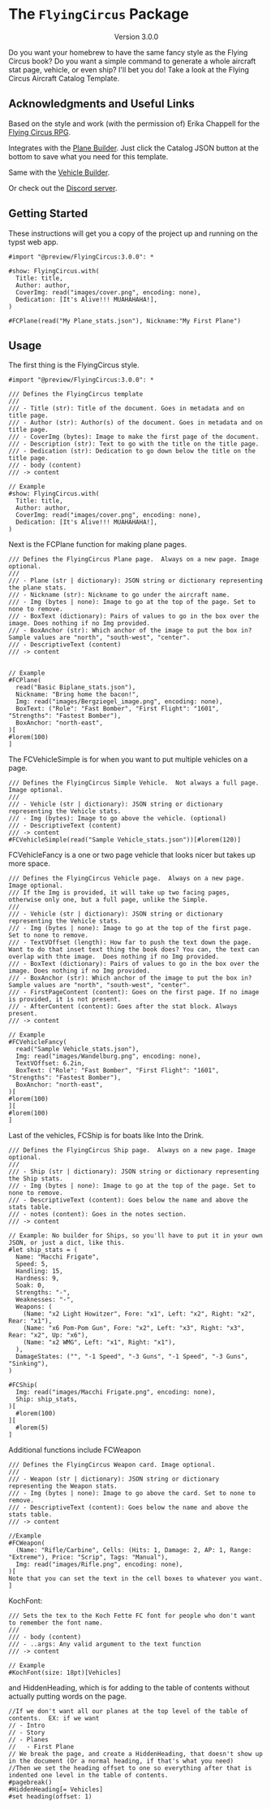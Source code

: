 # The `FlyingCircus` Package
<div align="center">Version 3.0.0</div>

Do you want your homebrew to have the same fancy style as the Flying Circus book? Do you want a simple command to generate a whole aircraft stat page, vehicle, or even ship?  I'll bet you do! Take a look at the Flying Circus Aircraft Catalog Template. 

## Acknowledgments and Useful Links

Based on the style and work (with the permission of) Erika Chappell for the [Flying Circus RPG](https://opensketch.itch.io/flying-circus).

Integrates with the [Plane Builder](https://tetragramm.github.io/PlaneBuilder/index.html). Just click the Catalog JSON button at the bottom to save what you need for this template.

Same with the [Vehicle Builder](https://tetragramm.github.io/VehicleBuilder/).

Or check out the [Discord server](https://discord.gg/HKdyUuvmcb).

## Getting Started

These instructions will get you a copy of the project up and running on the typst web app. 

```typ
#import "@preview/FlyingCircus:3.0.0": *

#show: FlyingCircus.with(
  Title: title,
  Author: author,
  CoverImg: read("images/cover.png", encoding: none),
  Dedication: [It's Alive!!! MUAHAHAHA!],
)

#FCPlane(read("My Plane_stats.json"), Nickname:"My First Plane")
```

## Usage

The first thing is the FlyingCircus style.

```typ
#import "@preview/FlyingCircus:3.0.0": *

/// Defines the FlyingCircus template
///
/// - Title (str): Title of the document. Goes in metadata and on title page.
/// - Author (str): Author(s) of the document. Goes in metadata and on title page.
/// - CoverImg (bytes): Image to make the first page of the document.
/// - Description (str): Text to go with the title on the title page.
/// - Dedication (str): Dedication to go down below the title on the title page.
/// - body (content)
/// -> content

// Example
#show: FlyingCircus.with(
  Title: title,
  Author: author,
  CoverImg: read("images/cover.png", encoding: none),
  Dedication: [It's Alive!!! MUAHAHAHA!],
)
```

Next is the FCPlane function for making plane pages.
```type
/// Defines the FlyingCircus Plane page.  Always on a new page. Image optional.
///
/// - Plane (str | dictionary): JSON string or dictionary representing the plane stats.
/// - Nickname (str): Nickname to go under the aircraft name.
/// - Img (bytes | none): Image to go at the top of the page. Set to none to remove.
/// - BoxText (dictionary): Pairs of values to go in the box over the image. Does nothing if no Img provided.
/// - BoxAnchor (str): Which anchor of the image to put the box in?  Sample values are "north", "south-west", "center".
/// - DescriptiveText (content)
/// -> content


// Example
#FCPlane(
  read("Basic Biplane_stats.json"),
  Nickname: "Bring home the bacon!",
  Img: read("images/Bergziegel_image.png", encoding: none),
  BoxText: ("Role": "Fast Bomber", "First Flight": "1601", "Strengths": "Fastest Bomber"),
  BoxAnchor: "north-east",
)[
#lorem(100)
]
```

The FCVehicleSimple is for when you want to put multiple vehicles on a page.
```typ
/// Defines the FlyingCircus Simple Vehicle.  Not always a full page. Image optional.
///
/// - Vehicle (str | dictionary): JSON string or dictionary representing the Vehicle stats.
/// - Img (bytes): Image to go above the vehicle. (optional)
/// - DescriptiveText (content)
/// -> content
#FCVehicleSimple(read("Sample Vehicle_stats.json"))[#lorem(120)]
```

FCVehicleFancy is a one or two page vehicle that looks nicer but takes up more space.
```typ
/// Defines the FlyingCircus Vehicle page.  Always on a new page. Image optional.
/// If the Img is provided, it will take up two facing pages, otherwise only one, but a full page, unlike the Simple.
///
/// - Vehicle (str | dictionary): JSON string or dictionary representing the Vehicle stats.
/// - Img (bytes | none): Image to go at the top of the first page. Set to none to remove.
/// - TextVOffset (length): How far to push the text down the page. Want to do that inset text thing the book does? You can, the text can overlap with thte image.  Does nothing if no Img provided.
/// - BoxText (dictionary): Pairs of values to go in the box over the image. Does nothing if no Img provided.
/// - BoxAnchor (str): Which anchor of the image to put the box in?  Sample values are "north", "south-west", "center".
/// - FirstPageContent (content): Goes on the first page. If no image is provided, it is not present.
/// - AfterContent (content): Goes after the stat block. Always present.
/// -> content

// Example 
#FCVehicleFancy(
  read("Sample Vehicle_stats.json"),
  Img: read("images/Wandelburg.png", encoding: none),
  TextVOffset: 6.2in,
  BoxText: ("Role": "Fast Bomber", "First Flight": "1601", "Strengths": "Fastest Bomber"),
  BoxAnchor: "north-east",
)[
#lorem(100)
][
#lorem(100)
]
```

Last of the vehicles, FCShip is for boats like Into the Drink.
```typ
/// Defines the FlyingCircus Ship page.  Always on a new page. Image optional.
///
/// - Ship (str | dictionary): JSON string or dictionary representing the Ship stats.
/// - Img (bytes | none): Image to go at the top of the page. Set to none to remove.
/// - DescriptiveText (content): Goes below the name and above the stats table.
/// - notes (content): Goes in the notes section.
/// -> content

// Example: No builder for Ships, so you'll have to put it in your own JSON, or just a dict, like this.
#let ship_stats = (
  Name: "Macchi Frigate",
  Speed: 5,
  Handling: 15,
  Hardness: 9,
  Soak: 0,
  Strengths: "-",
  Weaknesses: "-",
  Weapons: (
    (Name: "x2 Light Howitzer", Fore: "x1", Left: "x2", Right: "x2", Rear: "x1"),
    (Name: "x6 Pom-Pom Gun", Fore: "x2", Left: "x3", Right: "x3", Rear: "x2", Up: "x6"),
    (Name: "x2 WMG", Left: "x1", Right: "x1"),
  ),
  DamageStates: ("", "-1 Speed", "-3 Guns", "-1 Speed", "-3 Guns", "Sinking"),
)

#FCShip(
  Img: read("images/Macchi Frigate.png", encoding: none),
  Ship: ship_stats,
)[
  #lorem(100)
][
  #lorem(5)
]
```

Additional functions include FCWeapon
```typ
/// Defines the FlyingCircus Weapon card. Image optional.
///
/// - Weapon (str | dictionary): JSON string or dictionary representing the Weapon stats.
/// - Img (bytes | none): Image to go above the card. Set to none to remove.
/// - DescriptiveText (content): Goes below the name and above the stats table.
/// -> content

//Example 
#FCWeapon(
  (Name: "Rifle/Carbine", Cells: (Hits: 1, Damage: 2, AP: 1, Range: "Extreme"), Price: "Scrip", Tags: "Manual"),
  Img: read("images/Rifle.png", encoding: none),
)[
Note that you can set the text in the cell boxes to whatever you want.
]
```

KochFont:
```typ
/// Sets the tex to the Koch Fette FC font for people who don't want to remember the font name.
///
/// - body (content)
/// - ..args: Any valid argument to the text function
/// -> content

// Example 
#KochFont(size: 18pt)[Vehicles]
```

and HiddenHeading, which is for adding to the table of contents without actually putting words on the page.
```typ
//If we don't want all our planes at the top level of the table of contents.  EX: if we want
// - Intro
// - Story
// - Planes 
//   - First Plane
// We break the page, and create a HiddenHeading, that doesn't show up in the document (Or a normal heading, if that's what you need)
//Then we set the heading offset to one so everything after that is indented one level in the table of contents.
#pagebreak()
#HiddenHeading[= Vehicles]
#set heading(offset: 1)
```
